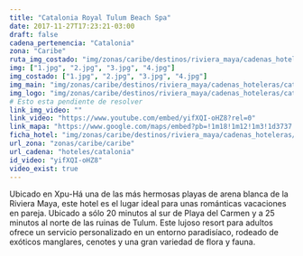 ```yaml
---
title: "Catalonia Royal Tulum Beach Spa"
date: 2017-11-27T17:23:21-03:00
draft: false
cadena_pertenencia: "Catalonia"
zona: "Caribe"
ruta_img_costado: "img/zonas/caribe/destinos/riviera_maya/cadenas_hoteleras/catalonia/catalonia_royal_tulum_beach_spa/imagenes/"
img: ["1.jpg", "2.jpg", "3.jpg", "4.jpg"]
img_costado: ["1.jpg", "2.jpg", "3.jpg", "4.jpg"]
img_main: "img/zonas/caribe/destinos/riviera_maya/cadenas_hoteleras/catalonia/catalonia_royal_tulum_beach_spa/catalonia_royal_tulum_beach_spa.jpg"
img_logo: "img/zonas/caribe/destinos/riviera_maya/cadenas_hoteleras/catalonia/catalonia_royal_tulum_beach_spa/logo_hotel/logo_catalonia_royal_tulum_beach_spa.jpg"
# Esto esta pendiente de resolver
link_img_video: ""
link_video: "https://www.youtube.com/embed/yifXQI-oHZ8?rel=0"
link_mapa: "https://www.google.com/maps/embed?pb=!1m18!1m12!1m3!1d3737.7241531050163!2d-87.26062568507658!3d20.47651988630009!2m3!1f0!2f0!3f0!3m2!1i1024!2i768!4f13.1!3m3!1m2!1s0x8f4e379fa69f2391%3A0xb106550a40d3a0e7!2sCatalonia+Royal+Tulum!5e0!3m2!1ses!2scl!4v1511875913348"
ficha_hotel: "img/zonas/caribe/destinos/riviera_maya/cadenas_hoteleras/catalonia/catalonia_royal_tulum_beach_spa/catalonia_royal_tulum_beach_spa.pdf"
url_zona: "zonas/caribe/caribe"
url_cadena: "hoteles/catalonia"
id_video: "yifXQI-oHZ8"
video_exist: true
---
```

Ubicado en Xpu-Há una de las más hermosas playas de arena blanca de la Riviera Maya, este hotel es el lugar ideal para unas románticas vacaciones en pareja. Ubicado a sólo 20 minutos al sur de Playa del Carmen y a 25 minutos al norte de las ruinas de Tulum. Este lujoso resort para adultos ofrece un servicio personalizado en un entorno paradisíaco, rodeado de exóticos manglares, cenotes y una gran variedad de flora y fauna.
